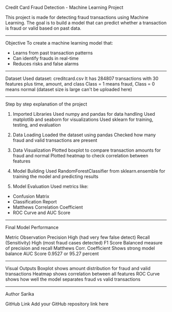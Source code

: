 Credit Card Fraud Detection - Machine Learning Project

This project is made for detecting fraud transactions using Machine Learning. The goal is to build a model that can predict whether a transaction is fraud or valid based on past data.
________________________________________________________________________________________________________________________________________________________________________
Objective
To create a machine learning model that:
- Learns from past transaction patterns
- Can identify frauds in real-time
- Reduces risks and false alarms
________________________________________________________________________________________________________________________________________________________________________
Dataset
Used dataset: creditcard.csv
It has 284807 transactions with 30 features plus time, amount, and class
Class = 1 means fraud, Class = 0 means normal
(dataset size is large can't be uploaded here)
________________________________________________________________________________________________________________________________________________________________________

Step by step explanation of the project

1. Imported Libraries
Used numpy and pandas for data handling
Used matplotlib and seaborn for visualizations
Used sklearn for training, testing, and evaluation

2. Data Loading
Loaded the dataset using pandas
Checked how many fraud and valid transactions are present

3. Data Visualization
Plotted boxplot to compare transaction amounts for fraud and normal
Plotted heatmap to check correlation between features

4. Model Building
Used RandomForestClassifier from sklearn.ensemble for training the model and predicting results

5. Model Evaluation
Used metrics like:
- Confusion Matrix
- Classification Report
- Matthews Correlation Coefficient
- ROC Curve and AUC Score
________________________________________________________________________________________________________________________________________________________________________
Final Model Performance

Metric                         Observation
Precision                      High (had very few false detect)
Recall (Sensitivity)           High (most fraud cases detected)
F1 Score                       Balanced measure of precision and recall
Matthews Corr. Coefficient     Shows strong model balance
AUC Score                      0.9527 or 95.27 percent
________________________________________________________________________________________________________________________________________________________________________
Visual Outputs
Boxplot shows amount distribution for fraud and valid transactions
Heatmap shows correlation between all features
ROC Curve shows how well the model separates fraud vs valid transactions
________________________________________________________________________________________________________________________________________________________________________
Author
Sarika

GitHub Link
Add your GitHub repository link here
